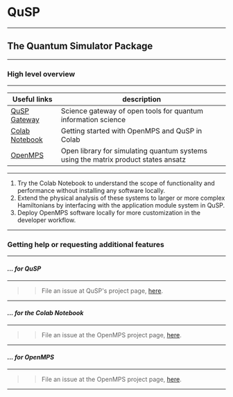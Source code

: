 # **QuSP**

---

## **The Quantum Simulator Package**

---

### **High level overview**

---

| Useful links | description |
|--------------|-------------|
| [QuSP Gateway](https://qusp.mines.edu) | Science gateway of open tools for quantum information science |
| [Colab Notebook](https://colab.research.google.com/drive/1Gr23cugR6rp3rGrKSiJXnCiNIFt3yBGP?usp=sharing) | Getting started with OpenMPS and QuSP in Colab |
| [OpenMPS](https://sourceforge.net/projects/openmps/) | Open library for simulating quantum systems using the matrix product states ansatz |

---

1. Try the Colab Notebook to understand the scope of functionality and performance without installing any software locally.
2. Extend the physical analysis of these systems to larger or more complex Hamiltonians by interfacing with the application module system in QuSP.
3. Deploy OpenMPS software locally for more customization in the developer workflow.

---

### **Getting help or requesting additional features**

---

#### ***... for QuSP***

---

>> File an issue at QuSP's project page, [here](https://github.com/qusp/qusp/issues).

---

#### ***... for the Colab Notebook***

---

>> File an issue at the OpenMPS project page, [here](https://sourceforge.net/p/openmps/tickets/).

---

#### ***... for OpenMPS***

---

>> File an issue at the OpenMPS project page, [here](https://sourceforge.net/p/openmps/tickets/).

---
